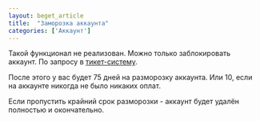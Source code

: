 ```yaml
---
layout: beget_article
title:  "Заморозка аккаунта"
categories: ['Аккаунт']
---
```


Такой функционал не реализован. Можно только заблокировать аккаунт. По запросу в [тикет-систему](https://cp.beget.com/support).

После этого у вас будет 75 дней на разморозку аккаунта. Или 10, если на аккаунте никогда не было никаких оплат.

Если пропустить крайний срок разморозки - аккаунт будет удалён полностью и окончательно.
